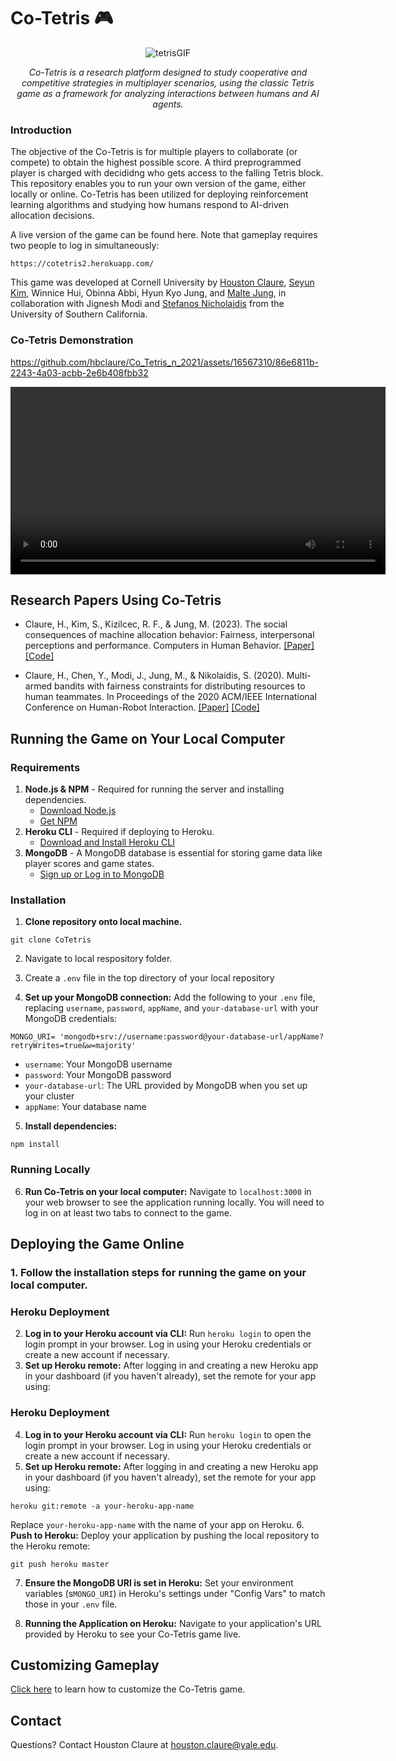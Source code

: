 # Co-Tetris :video_game:
<p align="center">
  <img src="https://github.com/hbclaure/Co_Tetris_n_2021/assets/16567310/bf8dd158-aaa5-48af-9919-0ed996113f57" alt="tetrisGIF">
</p>

<p align="center"><i>Co-Tetris is a research platform designed to study cooperative and competitive strategies in multiplayer scenarios, using the classic Tetris game as a framework for analyzing interactions between humans and AI agents.</i></p>

### Introduction

The objective of the Co-Tetris is for multiple players to collaborate (or compete) to obtain the highest possible score. A third preprogrammed player is charged with decididng who gets access to the falling Tetris block. This repository enables you to run your own version of the game, either locally or online. Co-Tetris has been utilized for deploying reinforcement learning algorithms and studying how humans respond to AI-driven allocation decisions.

A live version of the game can be found here. Note that gameplay requires two people to log in simultaneously:
```
https://cotetris2.herokuapp.com/
```
This game was developed at Cornell University by [Houston Claure](https://www.houstonclaure.com), [Seyun Kim](https://www.seyunkim.com), Winnice Hui, Obinna Abbi, Hyun Kyo Jung, and [Malte Jung](https://mjung.infosci.cornell.edu), in collaboration with Jignesh Modi and [Stefanos Nicholaidis](http://www.stefanosnikolaidis.net) from the University of Southern California. 

### Co-Tetris Demonstration
https://github.com/hbclaure/Co_Tetris_n_2021/assets/16567310/86e6811b-2243-4a03-acbb-2e6b408fbb32


<p align = "center">
<video src="public/video/tetris_vid.mp4" width="600"/> 
<br> </br>
</p>

## Research Papers Using Co-Tetris
- Claure, H., Kim, S., Kizilcec, R. F., & Jung, M. (2023). The social consequences of machine allocation behavior: Fairness, interpersonal perceptions and performance. Computers in Human Behavior. [[Paper]](public/papers/CIHB_SocialConsequences.pdf) [[Code]](https://github.com/icaros-usc/MAB_Fairness)

- Claure, H., Chen, Y., Modi, J., Jung, M., & Nikolaidis, S. (2020). Multi-armed bandits with fairness constraints for distributing resources to human teammates. In Proceedings of the 2020 ACM/IEEE International Conference on Human-Robot Interaction. [[Paper]](public/papers/MAB_HRI.pdf) [[Code]](https://github.com/icaros-usc/MAB_Fairness.pdf)


## Running the Game on Your Local Computer

### Requirements
1. **Node.js & NPM** - Required for running the server and installing dependencies.
   - [Download Node.js](https://nodejs.org/en/download/)
   - [Get NPM](https://www.npmjs.com/get-npm)
2. **Heroku CLI** - Required if deploying to Heroku.
   - [Download and Install Heroku CLI](https://devcenter.heroku.com/articles/heroku-cli#download-and-install)
3. **MongoDB** - A MongoDB database is essential for storing game data like player scores and game states.
   - [Sign up or Log in to MongoDB](https://account.mongodb.com/account/login?signedOut=true)



### Installation
1. **Clone repository onto local machine.**
```
git clone CoTetris
```
2. Navigate to local respository folder.

3. Create a `.env` file in the top directory of your local repository

4. **Set up your MongoDB connection:**
Add the following to your `.env` file, replacing `username`, `password`, `appName`, and `your-database-url` with your MongoDB credentials:
```
MONGO_URI= 'mongodb+srv://username:password@your-database-url/appName?retryWrites=true&w=majority'
```
- `username`: Your MongoDB username
- `password`: Your MongoDB password
- `your-database-url`: The URL provided by MongoDB when you set up your cluster
- `appName`: Your database name 

5. **Install dependencies:**
```
npm install
```

### Running Locally
6. **Run Co-Tetris on your local computer:**
Navigate to `localhost:3000` in your web browser to see the application running locally. You will need to log in on at least two tabs to connect to the game.

## Deploying the Game Online
### 1. Follow the installation steps for running the game on your local computer.
### Heroku Deployment
2. **Log in to your Heroku account via CLI:**
Run `heroku login` to open the login prompt in your browser. Log in using your Heroku credentials or create a new account if necessary.
3. **Set up Heroku remote:**
After logging in and creating a new Heroku app in your dashboard (if you haven't already), set the remote for your app using:
### Heroku Deployment
4. **Log in to your Heroku account via CLI:**
Run `heroku login` to open the login prompt in your browser. Log in using your Heroku credentials or create a new account if necessary.
5. **Set up Heroku remote:**
After logging in and creating a new Heroku app in your dashboard (if you haven't already), set the remote for your app using:
```
heroku git:remote -a your-heroku-app-name
```
Replace `your-heroku-app-name` with the name of your app on Heroku.
6. **Push to Heroku:**
Deploy your application by pushing the local repository to the Heroku remote:

```
git push heroku master
```

7. **Ensure the MongoDB URI is set in Heroku:**
Set your environment variables (s`MONGO_URI`) in Heroku's settings under "Config Vars" to match those in your `.env` file.

8. **Running the Application on Heroku:** Navigate to your application's URL provided by Heroku to see your Co-Tetris game live.

## Customizing Gameplay
[Click here](CustomizingGamePlay.md) to learn how to customize the Co-Tetris game. 


## Contact
Questions? Contact Houston Claure at houston.claure@yale.edu. 


